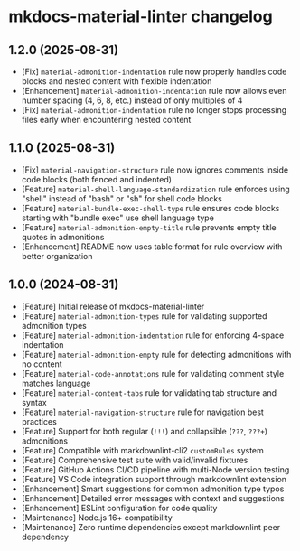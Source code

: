 # mkdocs-material-linter changelog

## 1.2.0 (2025-08-31)

- [Fix] `material-admonition-indentation` rule now properly handles code blocks and nested content with flexible indentation
- [Enhancement] `material-admonition-indentation` rule now allows even number spacing (4, 6, 8, etc.) instead of only multiples of 4
- [Fix] `material-admonition-indentation` rule no longer stops processing files early when encountering nested content

## 1.1.0 (2025-08-31)

- [Fix] `material-navigation-structure` rule now ignores comments inside code blocks (both fenced and indented)
- [Feature] `material-shell-language-standardization` rule enforces using "shell" instead of "bash" or "sh" for shell code blocks
- [Feature] `material-bundle-exec-shell-type` rule ensures code blocks starting with "bundle exec" use shell language type
- [Feature] `material-admonition-empty-title` rule prevents empty title quotes in admonitions
- [Enhancement] README now uses table format for rule overview with better organization

## 1.0.0 (2024-08-31)

- [Feature] Initial release of mkdocs-material-linter
- [Feature] `material-admonition-types` rule for validating supported admonition types
- [Feature] `material-admonition-indentation` rule for enforcing 4-space indentation
- [Feature] `material-admonition-empty` rule for detecting admonitions with no content
- [Feature] `material-code-annotations` rule for validating comment style matches language
- [Feature] `material-content-tabs` rule for validating tab structure and syntax
- [Feature] `material-navigation-structure` rule for navigation best practices
- [Feature] Support for both regular (`!!!`) and collapsible (`???`, `???+`) admonitions
- [Feature] Compatible with markdownlint-cli2 `customRules` system
- [Feature] Comprehensive test suite with valid/invalid fixtures
- [Feature] GitHub Actions CI/CD pipeline with multi-Node version testing
- [Feature] VS Code integration support through markdownlint extension
- [Enhancement] Smart suggestions for common admonition type typos
- [Enhancement] Detailed error messages with context and suggestions
- [Enhancement] ESLint configuration for code quality
- [Maintenance] Node.js 16+ compatibility
- [Maintenance] Zero runtime dependencies except markdownlint peer dependency
